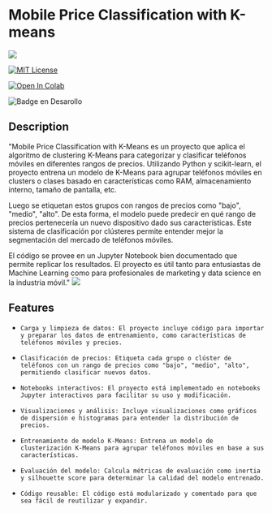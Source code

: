 
# Mobile Price Classification with K-means 






![](https://i.imgur.com/nzGQUgt.jpg)




[![MIT License](https://img.shields.io/badge/License-MIT-green.svg)](https://choosealicense.com/licenses/mit/)

[![Open In Colab](https://camo.githubusercontent.com/84f0493939e0c4de4e6dbe113251b4bfb5353e57134ffd9fcab6b8714514d4d1/68747470733a2f2f636f6c61622e72657365617263682e676f6f676c652e636f6d2f6173736574732f636f6c61622d62616467652e737667)](https://github.com/Hotcer/Mobile-Price-Classification-with-K-means/)

  ![Badge en Desarollo](https://img.shields.io/badge/STATUS-FINISHED-green)


## Description

"Mobile Price Classification with K-Means es un proyecto que aplica el algoritmo de clustering K-Means para categorizar y clasificar teléfonos móviles en diferentes rangos de precios. Utilizando Python y scikit-learn, el proyecto entrena un modelo de K-Means para agrupar teléfonos móviles en clusters o clases basado en características como RAM, almacenamiento interno, tamaño de pantalla, etc.

Luego se etiquetan estos grupos con rangos de precios como "bajo", "medio", "alto". De esta forma, el modelo puede predecir en qué rango de precios pertenecería un nuevo dispositivo dado sus características. Este sistema de clasificación por clústeres permite entender mejor la segmentación del mercado de teléfonos móviles.

El código se provee en un Jupyter Notebook bien documentado que permite replicar los resultados. El proyecto es útil tanto para entusiastas de Machine Learning como para profesionales de marketing y data science en la industria móvil." ![](https://i.imgur.com/EzcB1S1.png)


## Features

-     Carga y limpieza de datos: El proyecto incluye código para importar y preparar los datos de entrenamiento, como características de teléfonos móviles y precios.
-     Clasificación de precios: Etiqueta cada grupo o clúster de teléfonos con un rango de precios como "bajo", "medio", "alto", permitiendo clasificar nuevos datos.
-     Notebooks interactivos: El proyecto está implementado en notebooks Jupyter interactivos para facilitar su uso y modificación.
-     Visualizaciones y análisis: Incluye visualizaciones como gráficos de dispersión e histogramas para entender la distribución de precios.
-     Entrenamiento de modelo K-Means: Entrena un modelo de clusterización K-Means para agrupar teléfonos móviles en base a sus características.
-     Evaluación del modelo: Calcula métricas de evaluación como inertia y silhouette score para determinar la calidad del modelo entrenado.
-     Código reusable: El código está modularizado y comentado para que sea fácil de reutilizar y expandir.





    



